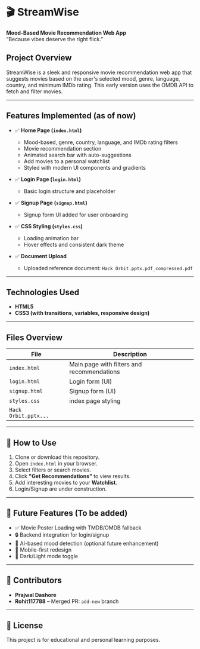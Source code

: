 # 🎬 StreamWise

**Mood-Based Movie Recommendation Web App**  
“Because vibes deserve the right flick.”

##  Project Overview

StreamWise is a sleek and responsive movie recommendation web app that suggests movies based on the user's selected mood, genre, language, country, and minimum IMDb rating. This early version uses the OMDB API to fetch and filter movies.

---

##  Features Implemented (as of now)

- ✅ **Home Page (`index.html`)**  
  - Mood-based, genre, country, language, and IMDb rating filters  
  - Movie recommendation section  
  - Animated search bar with auto-suggestions  
  - Add movies to a personal watchlist  
  - Styled with modern UI components and gradients

- ✅ **Login Page (`login.html`)**  
  - Basic login structure and placeholder

- ✅ **Signup Page (`signup.html`)**  
  - Signup form UI added for user onboarding

- ✅ **CSS Styling (`styles.css`)**  
  - Loading animation bar  
  - Hover effects and consistent dark theme

- ✅ **Document Upload**  
  - Uploaded reference document: `Hack Orbit.pptx.pdf_compressed.pdf`

---

## Technologies Used

- **HTML5**
- **CSS3 (with transitions, variables, responsive design)**


---

##  Files Overview

| File               | Description                              |
|--------------------|------------------------------------------|
| `index.html`       | Main page with filters and recommendations |
| `login.html`       | Login form (UI)              |
| `signup.html`      | Signup form (UI)            |
| `styles.css`       | index page styling |
| `Hack Orbit.pptx...`

---

## 🧩 How to Use

1. Clone or download this repository.
2. Open `index.html` in your browser.
3. Select filters or search movies.
4. Click **"Get Recommendations"** to view results.
5. Add interesting movies to your **Watchlist**.
6. Login/Signup are under construction.

---

## 📌 Future Features (To be added)

- ✅ Movie Poster Loading with TMDB/OMDB fallback  
- 🔒 Backend integration for login/signup  
- 🧠 AI-based mood detection (optional future enhancement)  
- 📱 Mobile-first redesign  
- 🌙 Dark/Light mode toggle  

---

## 🙌 Contributors

- **Prajwal Dashore**
- **Rohit117788** – Merged PR: `add-new` branch

---

## 📃 License

This project is for educational and personal learning purposes.


